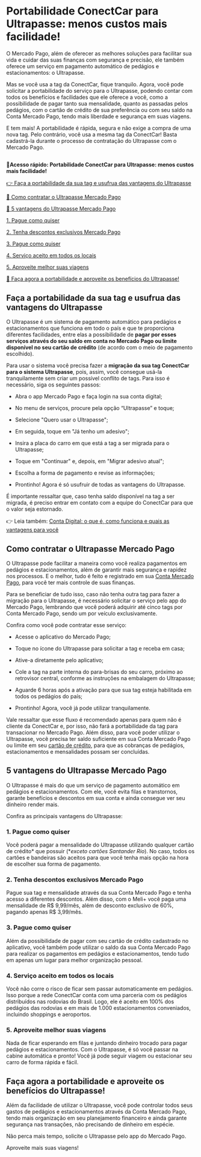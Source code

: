 # Portabilidade ConectCar para Ultrapasse: menos custos mais facilidade!

O Mercado Pago, além de oferecer as melhores soluções para facilitar sua vida e cuidar das suas finanças com segurança e precisão, ele também oferece um serviço em pagamento automático de pedágios e estacionamentos: o Ultrapasse.

Mas se você usa a tag da ConectCar, fique tranquilo. Agora, você pode solicitar a portabilidade do serviço para o Ultrapasse, podendo contar com todos os benefícios e facilidades que ele oferece a você, como a possibilidade de pagar tanto sua mensalidade, quanto as passadas pelos pedágios, com o cartão de crédito de sua preferência ou com seu saldo na Conta Mercado Pago, tendo mais liberdade e segurança em suas viagens.

E tem mais! A portabilidade é rápida, segura e não exige a compra de uma nova tag. Pelo contrário, você usa a mesma tag da ConectCar! Basta cadastrá-la durante o processo de contratação do Ultrapasse com o Mercado Pago.

## 

**💙Acesso rápido: Portabilidade ConectCar para Ultrapasse: menos custos mais facilidade!**

[👉 Faça a portabilidade da sua tag e usufrua das vantagens do Ultrapasse](#A)

[🤔 Como contratar o Ultrapasse Mercado Pago](#B)

[💪 5 vantagens do Ultrapasse Mercado Pago](#C)

[1. Pague como quiser](#D)

[2. Tenha descontos exclusivos Mercado Pago](#E)

[3. Pague como quiser](#F)

[4. Serviço aceito em todos os locais](#G)

[5. Aproveite melhor suas viagens](#H)

[💪 Faça agora a portabilidade e aproveite os benefícios do Ultrapasse!](#I)

[](#)
## Faça a portabilidade da sua tag e usufrua das vantagens do Ultrapasse

O Ultrapasse é um sistema de pagamento automático para pedágios e estacionamentos que funciona em todo o país e que te proporciona diferentes facilidades, entre elas a possibilidade de **pagar por esses serviços através do seu saldo em conta no Mercado Pago ou limite disponível no seu cartão de crédito** (de acordo com o meio de pagamento escolhido).

Para usar o sistema você precisa fazer a **migração da sua tag ConectCar para o sistema Ultrapasse**, pois, assim, você consegue usá-la tranquilamente sem criar um possível conflito de tags. Para isso é necessário, siga os seguintes passos:

- Abra o app Mercado Pago e faça login na sua conta digital;

- No menu de serviços, procure pela opção “Ultrapasse” e toque; 

- Selecione "Quero usar o Ultrapasse";

- Em seguida, toque em "Já tenho um adesivo";

- Insira a placa do carro em que está a tag a ser migrada para o Ultrapasse;

- Toque em "Continuar" e, depois, em "Migrar adesivo atual";

- Escolha a forma de pagamento e revise as informações;

- Prontinho! Agora é só usufruir de todas as vantagens do Ultrapasse. 

É importante ressaltar que, caso tenha saldo disponível na tag a ser migrada, é preciso entrar em contato com a equipe do ConectCar para que o valor seja estornado.

👉 Leia também: [Conta Digital: o que é, como funciona e quais as vantagens para você](https://meubolso.mercadopago.com.br/conta-digital-como-funciona)

[](#)
## Como contratar o Ultrapasse Mercado Pago

O Ultrapasse pode facilitar a maneira como você realiza pagamentos em pedágios e estacionamentos, além de garantir mais segurança e rapidez nos processos. E o melhor, tudo é feito e registrado em sua [Conta Mercado Pago](https://meubolso.mercadopago.com.br/tudo-o-que-voce-precisa-saber-sobre-a-conta-mercado-pago), para você ter mais controle de suas finanças.

Para se beneficiar de tudo isso, caso não tenha outra tag para fazer a migração para o Ultrapasse, é necessário solicitar o serviço pelo app do Mercado Pago, lembrando que você poderá adquirir até cinco tags por Conta Mercado Pago, sendo um por veículo exclusivamente.

Confira como você pode contratar esse serviço:

- Acesse o aplicativo do Mercado Pago;

- Toque no ícone do Ultrapasse para solicitar a tag e receba em casa;

- Ative-a diretamente pelo aplicativo;

- Cole a tag na parte interna do para-brisas do seu carro, próximo ao retrovisor central, conforme as instruções na embalagem do Ultrapasse;

- Aguarde 6 horas após a ativação para que sua tag esteja habilitada em todos os pedágios do país;

- Prontinho! Agora, você já pode utilizar tranquilamente.

Vale ressaltar que esse fluxo é recomendado apenas para quem não é cliente da ConectCar e, por isso, não fará a portabilidade da tag para transacionar no Mercado Pago. Além disso, para você poder utilizar o Ultrapasse, você precisa ter saldo suficiente em sua Conta Mercado Pago ou limite em seu [cartão de crédito](https://meubolso.mercadopago.com.br/o-cartao-de-credito-mercado-pago-chegou-saiba-como-pedir-o-seu), para que as cobranças de pedágios, estacionamentos e mensalidades possam ser concluídas.

[](#)
## 5 vantagens do Ultrapasse Mercado Pago

O Ultrapasse é mais do que um serviço de pagamento automático em pedágios e estacionamentos. Com ele, você evita filas e transtornos, garante benefícios e descontos em sua conta e ainda consegue ver seu dinheiro render mais.

Confira as principais vantagens do Ultrapasse:

[](#)
### **1. Pague como quiser**

Você poderá pagar a mensalidade do Ultrapasse utilizando qualquer cartão de crédito* que possuir (**exceto cartões Santander Rio*). No caso, todos os cartões e bandeiras são aceitos para que você tenha mais opção na hora de escolher sua forma de pagamento.

[](#)
### **2. Tenha descontos exclusivos Mercado Pago**

Pague sua tag e mensalidade através da sua Conta Mercado Pago e tenha acesso a diferentes descontos. Além disso, com o Meli+ você paga uma mensalidade de R$ 9,99/mês, além de desconto exclusivo de 60%, pagando apenas R$ 3,99/mês.

[](#)
### **3. Pague como quiser**

Além da possibilidade de pagar com seu cartão de crédito cadastrado no aplicativo, você também pode utilizar o saldo da sua Conta Mercado Pago para realizar os pagamentos em pedágios e estacionamentos, tendo tudo em apenas um lugar para melhor organização pessoal.

[](#)
### **4. Serviço aceito em todos os locais**

Você não corre o risco de ficar sem passar automaticamente em pedágios. Isso porque a rede ConectCar conta com uma parceria com os pedágios distribuídos nas rodovias do Brasil. Logo, ele é aceito em 100% dos pedágios das rodovias e em mais de 1.000 estacionamentos conveniados, incluindo shoppings e aeroportos.

[](#)
### **5. Aproveite melhor suas viagens**

Nada de ficar esperando em filas e juntando dinheiro trocado para pagar pedágios e estacionamentos. Com o Ultrapasse, é só você passar na cabine automática e pronto! Você já pode seguir viagem ou estacionar seu carro de forma rápida e fácil.

[](#)
## Faça agora a portabilidade e aproveite os benefícios do Ultrapasse!

Além da facilidade de utilizar o Ultrapasse, você pode controlar todos seus gastos de pedágios e estacionamentos através da Conta Mercado Pago, tendo mais organização em seu planejamento financeiro e ainda garante segurança nas transações, não precisando de dinheiro em espécie.

Não perca mais tempo, solicite o Ultrapasse pelo app do Mercado Pago.

Aproveite mais suas viagens!